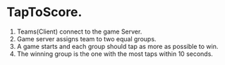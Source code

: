 # TapToScore.
1. Teams(Client) connect to the game Server.
2. Game server assigns team to two equal groups.
3. A game starts and each group should tap as more as possible to win.
4. The winning group is the one with the most taps within 10 seconds.
